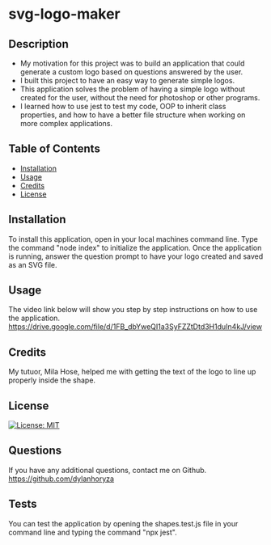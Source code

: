# svg-logo-maker
## Description
- My motivation for this project was to build an application that could generate a custom logo based on questions answered by the user.
- I built this project to have an easy way to generate simple logos.
- This application solves the problem of having a simple logo without created for the user, without the need for photoshop or other programs.
- I learned how to use jest to test my code, OOP to inherit class properties, and how to have a better file structure when working on more 
  complex applications.
## Table of Contents 
- [Installation](#installation)
- [Usage](#usage)
- [Credits](#credits)
- [License](#license)
## Installation
To install this application, open in your local machines command line. Type the command "node index" to initialize the application. 
Once the application is running, answer the question prompt to have your logo created and saved as an SVG file. 
## Usage
The video link below will show you step by step instructions on how to use the application.
https://drive.google.com/file/d/1FB_dbYweQI1a3SyFZZtDtd3H1duIn4kJ/view
## Credits
My tutuor, Mila Hose, helped me with getting the text of the logo to line up properly inside the shape.
## License
[![License: MIT](https://img.shields.io/badge/License-MIT-yellow.svg)](https://opensource.org/licenses/MIT)
## Questions
If you have any additional questions, contact me on Github.
https://github.com/dylanhoryza
## Tests
You can test the application by opening the shapes.test.js file in your command line and typing the command "npx jest".
